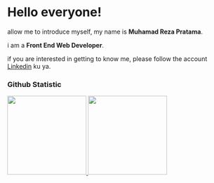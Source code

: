 # Hello everyone! 

allow me to introduce myself, my name is **Muhamad Reza Pratama**.<br>

i am a **Front End Web Developer**.<br>

if you are interested in getting to know me, please follow the account [Linkedin](https://www.linkedin.com/in/muhamad-reza-pratama-5a28a7279/) ku ya.

### Github Statistic
<p align="left">
<a href="https://github.com/rezaprtma391">
  <img height="180em" src="https://github-readme-stats-eight-theta.vercel.app/api?username=rezaprtma391&show_icons=true&theme=algolia&include_all_commits=true&count_private=true"/>
  <img height="180em" src="https://github-readme-stats-eight-theta.vercel.app/api/top-langs/?username=rezaprtma391&layout=compact&theme=algolia"/>
</a>
</p>
